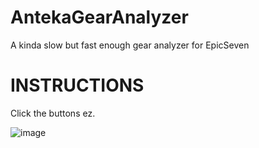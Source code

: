 # AntekaGearAnalyzer
A kinda slow but fast enough gear analyzer for EpicSeven

<h1>INSTRUCTIONS</h1>
Click the buttons ez.

![image](https://user-images.githubusercontent.com/18184943/166139829-0ab59c5a-0c39-4db6-b945-82d8ef2959b8.png)
